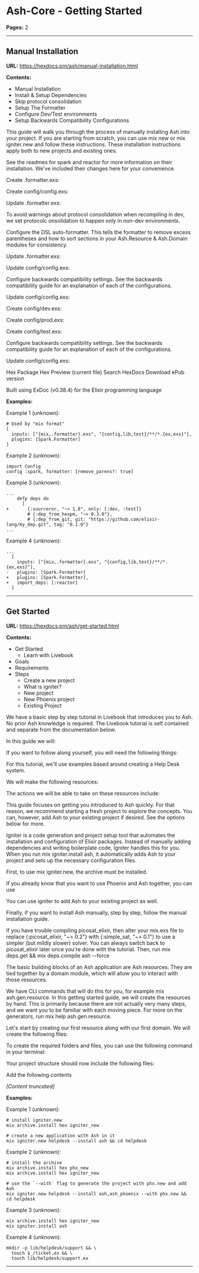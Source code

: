 # Ash-Core - Getting Started

**Pages:** 2

---

## Manual Installation

**URL:** https://hexdocs.pm/ash/manual-installation.html

**Contents:**
- Manual Installation
- Install & Setup Dependencies
- Skip protocol consolidation
- Setup The Formatter
- Configure Dev/Test environments
- Setup Backwards Compatibility Configurations

This guide will walk you through the process of manually installing Ash into your project. If you are starting from scratch, you can use mix new or mix igniter.new and follow these instructions. These installation instructions apply both to new projects and existing ones.

See the readmes for spark and reactor for more information on their installation. We've included their changes here for your convenience.

Create .formatter.exs:

Create config/config.exs:

Update .formatter.exs:

To avoid warnings about protocol consolidation when recompiling in dev, we set protocolc onsolidation to happen only in non-dev environments.

Configure the DSL auto-formatter. This tells the formatter to remove excess parentheses and how to sort sections in your Ash.Resource & Ash.Domain modules for consistency.

Update .formatter.exs:

Update config/config.exs:

Configure backwards compatibility settings. See the backwards compatibility guide for an explanation of each of the configurations.

Update config/config.exs:

Create config/dev.exs:

Create config/prod.exs:

Create config/test.exs:

Configure backwards compatibility settings. See the backwards compatibility guide for an explanation of each of the configurations.

Update config/config.exs:

Hex Package Hex Preview (current file) Search HexDocs Download ePub version

Built using ExDoc (v0.38.4) for the Elixir programming language

**Examples:**

Example 1 (unknown):
```unknown
# Used by "mix format"
[
  inputs: ["{mix,.formatter}.exs", "{config,lib,test}/**/*.{ex,exs}"],
  plugins: [Spark.Formatter]
]
```

Example 2 (unknown):
```unknown
import Config
config :spark, formatter: [remove_parens?: true]
```

Example 3 (unknown):
```unknown
...
    defp deps do
      [
+       {:sourceror, "~> 1.8", only: [:dev, :test]}
        # {:dep_from_hexpm, "~> 0.3.0"},
        # {:dep_from_git, git: "https://github.com/elixir-lang/my_dep.git", tag: "0.1.0"}
...
```

Example 4 (unknown):
```unknown
...
  [
    inputs: ["{mix,.formatter}.exs", "{config,lib,test}/**/*.{ex,exs}"],
-   plugins: [Spark.Formatter]
+   plugins: [Spark.Formatter],
+   import_deps: [:reactor]
  ]
```

---

## Get Started

**URL:** https://hexdocs.pm/ash/get-started.html

**Contents:**
- Get Started
  - Learn with Livebook
- Goals
- Requirements
- Steps
  - Create a new project
  - What is igniter?
  - New project
  - New Phoenix project
  - Existing Project

We have a basic step by step tutorial in Livebook that introduces you to Ash. No prior Ash knowledge is required. The Livebook tutorial is self contained and separate from the documentation below.

In this guide we will:

If you want to follow along yourself, you will need the following things:

For this tutorial, we'll use examples based around creating a Help Desk system.

We will make the following resources:

The actions we will be able to take on these resources include:

This guide focuses on getting you introduced to Ash quickly. For that reason, we recommend starting a fresh project to explore the concepts. You can, however, add Ash to your existing project if desired. See the options below for more.

Igniter is a code generation and project setup tool that automates the installation and configuration of Elixir packages. Instead of manually adding dependencies and writing boilerplate code, Igniter handles this for you. When you run mix igniter.install ash, it automatically adds Ash to your project and sets up the necessary configuration files.

First, to use mix igniter.new, the archive must be installed.

If you already know that you want to use Phoenix and Ash together, you can use

You can use igniter to add Ash to your existing project as well.

Finally, if you want to install Ash manually, step by step, follow the manual installation guide.

If you have trouble compiling picosat_elixir, then alter your mix.exs file to replace {:picosat_elixir, "~> 0.2"} with {:simple_sat, "~> 0.1"} to use a simpler (but mildly slower) solver. You can always switch back to picosat_elixir later once you're done with the tutorial. Then, run mix deps.get && mix deps.compile ash --force

The basic building blocks of an Ash application are Ash resources. They are tied together by a domain module, which will allow you to interact with those resources.

We have CLI commands that will do this for you, for example mix ash.gen.resource. In this getting started guide, we will create the resources by hand. This is primarily because there are not actually very many steps, and we want you to be familiar with each moving piece. For more on the generators, run mix help ash.gen.resource.

Let's start by creating our first resource along with our first domain. We will create the following files:

To create the required folders and files, you can use the following command in your terminal:

Your project structure should now include the following files:

Add the following contents

*[Content truncated]*

**Examples:**

Example 1 (unknown):
```unknown
# install igniter.new
mix archive.install hex igniter_new

# create a new application with Ash in it
mix igniter.new helpdesk --install ash && cd helpdesk
```

Example 2 (unknown):
```unknown
# install the archive
mix archive.install hex phx_new
mix archive.install hex igniter_new

# use the `--with` flag to generate the project with phx.new and add Ash
mix igniter.new helpdesk --install ash,ash_phoenix --with phx.new && cd helpdesk
```

Example 3 (unknown):
```unknown
mix archive.install hex igniter_new
mix igniter.install ash
```

Example 4 (unknown):
```unknown
mkdir -p lib/helpdesk/support && \
  touch $_/ticket.ex && \
  touch lib/helpdesk/support.ex
```

---

